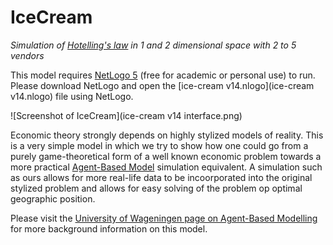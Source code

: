 # IceCream #

*Simulation of [Hotelling's law](http://en.wikipedia.org/wiki/Hotelling's_law) in 1 and 2 dimensional space with 2 to 5 vendors*

This model requires [NetLogo 5](https://ccl.northwestern.edu/netlogo/) (free for academic or personal use) to run. Please download NetLogo and open the [ice-cream v14.nlogo](ice-cream v14.nlogo) file using NetLogo.

![Screenshot of IceCream](ice-cream v14 interface.png)

Economic theory strongly depends on highly stylized models of reality. This is a very simple model in which we try to show how one could go from a purely game-theoretical form of a well known economic problem towards a more practical [Agent-Based Model](http://en.wikipedia.org/wiki/Agent-based_model) simulation equivalent. A simulation such as ours allows for more real-life data to be incoorporated into the original stylized problem and allows for easy solving of the problem op optimal geographic position.

Please visit the [University of Wageningen page on Agent-Based Modelling](http://www.wageningenur.nl/en/Expertise-Services/Chair-groups/Social-Sciences/Agricultural-Economics-and-Rural-Policy-Group/Research/Ice-Cream-Men.htm) for more background information on this model.

